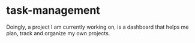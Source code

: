 # task-management
Doingly, a project I am currently working on, is a dashboard that helps me plan, track and organize my own projects. 
